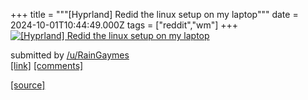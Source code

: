+++
title = """[Hyprland] Redid the linux setup on my laptop"""
date = 2024-10-01T10:44:49.000Z
tags = ["reddit","wm"]
+++
[![[Hyprland] Redid the linux setup on my laptop](https://a.thumbs.redditmedia.com/JdhU9h3v6DtKnTEUQ_2Vws3bvo9W-DD7yTGoVSXtVx0.jpg "[Hyprland] Redid the linux setup on my laptop")](https://www.reddit.com/r/unixporn/comments/1ftl27g/hyprland_redid_the_linux_setup_on_my_laptop/)

submitted by [/u/RainGaymes](https://www.reddit.com/user/RainGaymes)  
[\[link\]](https://www.reddit.com/gallery/1ftl27g) [\[comments\]](https://www.reddit.com/r/unixporn/comments/1ftl27g/hyprland_redid_the_linux_setup_on_my_laptop/)

[[source]](https://www.reddit.com/r/unixporn/comments/1ftl27g/hyprland_redid_the_linux_setup_on_my_laptop/)
